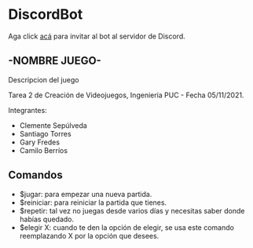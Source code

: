 # DiscordBot

Aga click [acá](https://discord.com/api/oauth2/authorize?client_id=905558590042013727&permissions=0&scope=bot) para invitar al bot al servidor de Discord.

## -NOMBRE JUEGO-

Descripcion del juego

Tarea 2 de Creación de Videojuegos, Ingeniería PUC - Fecha 05/11/2021. 

Integrantes:
* Clemente Sepúlveda
* Santiago Torres
* Gary Fredes
* Camilo Berríos

## Comandos
* $jugar: para empezar una nueva partida.
* $reiniciar: para reiniciar la partida que tienes.
* $repetir: tal vez no juegas desde varios días y necesitas saber donde habías quedado.
* $elegir X: cuando te den la opción de elegir, se usa este comando reemplazando X por la opción que desees.
